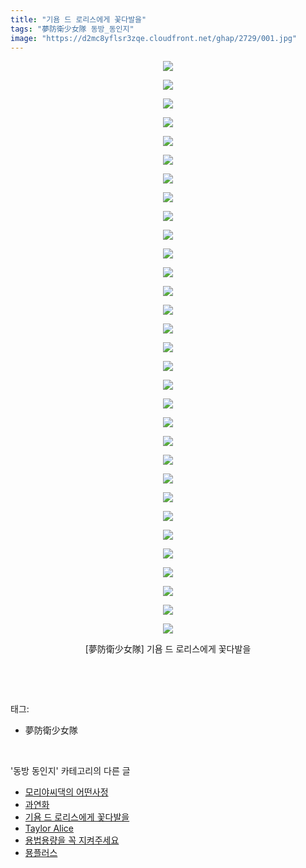 ```yaml
---
title: "기욤 드 로리스에게 꽃다발을"
tags: "夢防衛少女隊 동방_동인지"
image: "https://d2mc8yflsr3zqe.cloudfront.net/ghap/2729/001.jpg"
---
```

<div class="article">
<p style="text-align: center; clear: none; float: none;"><img src="{{ site.imgserver2 }}/ghap/2729/001.jpg"/></p>
<p style="text-align: center; clear: none; float: none;"><img src="{{ site.imgserver2 }}/ghap/2729/002.jpg"/></p>
<p style="text-align: center; clear: none; float: none;"><img src="{{ site.imgserver2 }}/ghap/2729/003.jpg"/></p>
<p style="text-align: center; clear: none; float: none;"><img src="{{ site.imgserver2 }}/ghap/2729/004.jpg"/></p>
<p style="text-align: center; clear: none; float: none;"><img src="{{ site.imgserver2 }}/ghap/2729/005.jpg"/></p>
<p style="text-align: center; clear: none; float: none;"><img src="{{ site.imgserver2 }}/ghap/2729/006.jpg"/></p>
<p style="text-align: center; clear: none; float: none;"><img src="{{ site.imgserver2 }}/ghap/2729/007.jpg"/></p>
<p style="text-align: center; clear: none; float: none;"><img src="{{ site.imgserver2 }}/ghap/2729/008.jpg"/></p>
<p style="text-align: center; clear: none; float: none;"><img src="{{ site.imgserver2 }}/ghap/2729/009.jpg"/></p>
<p style="text-align: center; clear: none; float: none;"><img src="{{ site.imgserver2 }}/ghap/2729/010.jpg"/></p>
<p style="text-align: center; clear: none; float: none;"><img src="{{ site.imgserver2 }}/ghap/2729/011.jpg"/></p>
<p style="text-align: center; clear: none; float: none;"><img src="{{ site.imgserver2 }}/ghap/2729/012.jpg"/></p>
<p style="text-align: center; clear: none; float: none;"><img src="{{ site.imgserver2 }}/ghap/2729/013.jpg"/></p>
<p style="text-align: center; clear: none; float: none;"><img src="{{ site.imgserver2 }}/ghap/2729/014.jpg"/></p>
<p style="text-align: center; clear: none; float: none;"><img src="{{ site.imgserver2 }}/ghap/2729/015.jpg"/></p>
<p style="text-align: center; clear: none; float: none;"><img src="{{ site.imgserver2 }}/ghap/2729/016.jpg"/></p>
<p style="text-align: center; clear: none; float: none;"><img src="{{ site.imgserver2 }}/ghap/2729/017.jpg"/></p>
<p style="text-align: center; clear: none; float: none;"><img src="{{ site.imgserver2 }}/ghap/2729/018.jpg"/></p>
<p style="text-align: center; clear: none; float: none;"><img src="{{ site.imgserver2 }}/ghap/2729/019.jpg"/></p>
<p style="text-align: center; clear: none; float: none;"><img src="{{ site.imgserver2 }}/ghap/2729/020.jpg"/></p>
<p style="text-align: center; clear: none; float: none;"><img src="{{ site.imgserver2 }}/ghap/2729/021.jpg"/></p>
<p style="text-align: center; clear: none; float: none;"><img src="{{ site.imgserver2 }}/ghap/2729/022.jpg"/></p>
<p style="text-align: center; clear: none; float: none;"><img src="{{ site.imgserver2 }}/ghap/2729/023.jpg"/></p>
<p style="text-align: center; clear: none; float: none;"><img src="{{ site.imgserver2 }}/ghap/2729/024.jpg"/></p>
<p style="text-align: center; clear: none; float: none;"><img src="{{ site.imgserver2 }}/ghap/2729/025.jpg"/></p>
<p style="text-align: center; clear: none; float: none;"><img src="{{ site.imgserver2 }}/ghap/2729/026.jpg"/></p>
<p style="text-align: center; clear: none; float: none;"><img src="{{ site.imgserver2 }}/ghap/2729/027.jpg"/></p>
<p style="text-align: center; clear: none; float: none;"><img src="{{ site.imgserver2 }}/ghap/2729/028.jpg"/></p>
<p style="text-align: center; clear: none; float: none;"><img src="{{ site.imgserver2 }}/ghap/2729/029.jpg"/></p>
<p style="text-align: center; clear: none; float: none;"><img src="{{ site.imgserver2 }}/ghap/2729/030.jpg"/></p>
<p style="text-align: center; clear: none; float: none;"><img src="{{ site.imgserver2 }}/ghap/2729/031.jpg"/></p>
<p style="text-align: center; clear: none; float: none;">[夢防衛少女隊] 기욤 드 로리스에게 꽃다발을</p>
<p><br/></p>
</div><br/>
<div class="tagTrail">
<p>태그: </p>
<ul>
<li>夢防衛少女隊</li>
</ul>
</div><br/>
<div class="another">
<p>'동방 동인지' 카테고리의 다른 글</p>
<ul>
<li><a href="/ghap_2732">모리야씨댁의 어떤사정</a></li>
<li><a href="/ghap_2731">과연화</a></li>
<li><a href="/ghap_2729">기욤 드 로리스에게 꽃다발을</a></li>
<li><a href="/ghap_2728">Taylor Alice</a></li>
<li><a href="/ghap_2727">용법용량을 꼭 지켜주세요</a></li>
<li><a href="/ghap_2726">묭플러스</a></li>
</ul>
</div><br/>
<div class="cb_module cb_fluid">
<div class="cb_wrt cb_profile">
</div><!-- commentList close -->
</div><br/>
